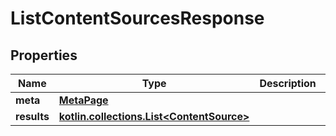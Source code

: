 
# ListContentSourcesResponse

## Properties
Name | Type | Description | Notes
------------ | ------------- | ------------- | -------------
**meta** | [**MetaPage**](MetaPage.md) |  | 
**results** | [**kotlin.collections.List&lt;ContentSource&gt;**](ContentSource.md) |  | 



